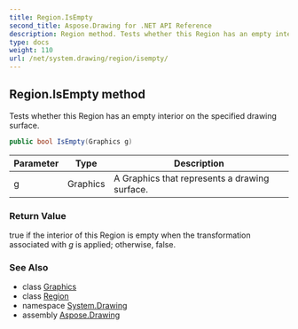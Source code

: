 ```yaml
---
title: Region.IsEmpty
second_title: Aspose.Drawing for .NET API Reference
description: Region method. Tests whether this Region has an empty interior on the specified drawing surface
type: docs
weight: 110
url: /net/system.drawing/region/isempty/
---
```

## Region.IsEmpty method

Tests whether this Region has an empty interior on the specified drawing surface.

```csharp
public bool IsEmpty(Graphics g)
```

| Parameter | Type | Description |
| --- | --- | --- |
| g | Graphics | A Graphics that represents a drawing surface. |

### Return Value

true if the interior of this Region is empty when the transformation associated with *g* is applied; otherwise, false.

### See Also

* class [Graphics](../../graphics/)
* class [Region](../)
* namespace [System.Drawing](../../region/)
* assembly [Aspose.Drawing](../../../)


